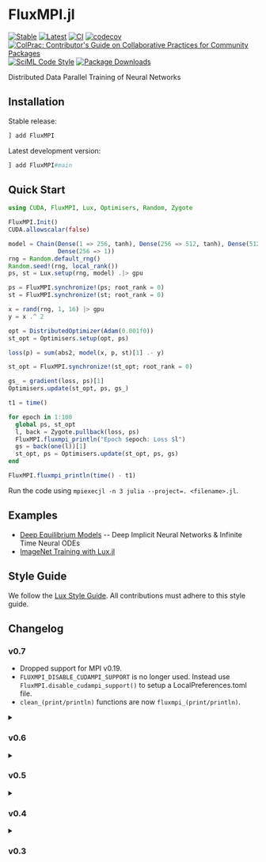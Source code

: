# FluxMPI.jl

[![Stable](https://img.shields.io/badge/docs-stable-blue.svg)](https://avik-pal.github.io/FluxMPI.jl/stable/)
[![Latest](https://img.shields.io/badge/docs-dev-blue.svg)](https://avik-pal.github.io/FluxMPI.jl/dev/)
[![CI](https://github.com/avik-pal/FluxMPI.jl/actions/workflows/CI.yml/badge.svg)](https://github.com/avik-pal/FluxMPI.jl/actions/workflows/CI.yml)
[![codecov](https://codecov.io/gh/avik-pal/FluxMPI.jl/branch/master/graph/badge.svg?token=1L3ePmqyPo)](https://codecov.io/gh/avik-pal/FluxMPI.jl)
[![ColPrac: Contributor's Guide on Collaborative Practices for Community Packages](https://img.shields.io/badge/ColPrac-Contributor's%20Guide-blueviolet)](https://github.com/SciML/ColPrac)
[![SciML Code Style](https://img.shields.io/static/v1?label=code%20style&message=SciML&color=9558b2&labelColor=389826)](https://github.com/SciML/SciMLStyle)
[![Package Downloads](https://shields.io/endpoint?url=https://pkgs.genieframework.com/api/v1/badge/FluxMPI)](https://pkgs.genieframework.com?packages=FluxMPI)

Distributed Data Parallel Training of Neural Networks

## Installation

Stable release:

```julia
] add FluxMPI
```

Latest development version:

```julia
] add FluxMPI#main
```

## Quick Start

```julia
using CUDA, FluxMPI, Lux, Optimisers, Random, Zygote

FluxMPI.Init()
CUDA.allowscalar(false)

model = Chain(Dense(1 => 256, tanh), Dense(256 => 512, tanh), Dense(512 => 256, tanh),
              Dense(256 => 1))
rng = Random.default_rng()
Random.seed!(rng, local_rank())
ps, st = Lux.setup(rng, model) .|> gpu

ps = FluxMPI.synchronize!(ps; root_rank = 0)
st = FluxMPI.synchronize!(st; root_rank = 0)

x = rand(rng, 1, 16) |> gpu
y = x .^ 2

opt = DistributedOptimizer(Adam(0.001f0))
st_opt = Optimisers.setup(opt, ps)

loss(p) = sum(abs2, model(x, p, st)[1] .- y)

st_opt = FluxMPI.synchronize!(st_opt; root_rank = 0)

gs_ = gradient(loss, ps)[1]
Optimisers.update(st_opt, ps, gs_)

t1 = time()

for epoch in 1:100
  global ps, st_opt
  l, back = Zygote.pullback(loss, ps)
  FluxMPI.fluxmpi_println("Epoch $epoch: Loss $l")
  gs = back(one(l))[1]
  st_opt, ps = Optimisers.update(st_opt, ps, gs)
end

FluxMPI.fluxmpi_println(time() - t1)
```

Run the code using `mpiexecjl -n 3 julia --project=. <filename>.jl`.

## Examples

* [Deep Equilibrium Models](https://github.com/SciML/FastDEQ.jl) -- Deep Implicit Neural
  Networks & Infinite Time Neural ODEs
* [ImageNet Training with Lux.jl](https://github.com/avik-pal/Lux.jl/tree/main/examples/ImageNet)

## Style Guide

We follow the [Lux Style Guide](http://lux.csail.mit.edu/stable/devdocs/style_guide/). All
contributions must adhere to this style guide.

## Changelog

### v0.7

* Dropped support for MPI v0.19.
* `FLUXMPI_DISABLE_CUDAMPI_SUPPORT` is no longer used. Instead use
  `FluxMPI.disable_cudampi_support()` to setup a LocalPreferences.toml file.
* `clean_(print/println)` functions are now `fluxmpi_(print/println)`.

<details>

<summary><h3>v0.6</h3></summary>

* Dropped support for `LearnBase`, aka `DataLoaders.jl`. `DistributedDataContainer` is now
  the only compatible with `MLUtils.jl`.
* `DistributedOptimiser` name changed to `DistributedOptimizer`.

</details>

<details>

<summary><h3>v0.5</h3></summary>

#### v0.5.3

* Introduces a new API for gradient synchronization
  * Don't wrap in `DistributedOptimiser`
  * Instead just add a line `allreduce_gradients(gs::NamedTuple)`

#### v0.5.1

* Internal `MPIExtensions` functions renamed
  * `Allreduce!` --> `allreduce!`
  * `Bcast!` --> `bcast!`
  * `Reduce!` --> `reduce!`
* CUDA-unaware MPI bug resolved https://github.com/avik-pal/Lux.jl/issues/18
* Disable CUDA-aware MPI support from `FluxMPI` using `FLUXMPI_DISABLE_CUDAMPI_SUPPORT=true`
* Temporarily re-added dependencies on `MLDataUtils` and `LearnBase` to ensure
  `DataLoaders.jl` still works -- This will be dropped in a future release

#### v0.5.0

* `DistributedOptimiser` no longer averages the gradients. Instead, the values are summed
  across the processes. To ensure averaging divide the loss by `total_workers()`
* `rrule`s and `frule`s defined for `local_rank()` and `total_workers` -- they can now be
  safely used inside loss functions.

</details>

<details>

<summary><h3>v0.4</h3></summary>

* `fluxmpi_print` and `fluxmpi_println` print the current time even if `FluxMPI` has not been
  initialized.
* Calling `local_rank` or `total_workers` before `FluxMPI.Init` doesn't lead to a segfault.
  Rather we throw an error.
* `MLDataUtils` and `LearnBase` dependencies have been dropped
  (See https://github.com/avik-pal/FluxMPI.jl/issues/17)
* `Zygote` and `Flux` dependencies have been removed
    * No dispatch for `FluxMPI.synchronize!` is now available for `Zygote.Params`. Instead
      users should be manually broadcasting the function over `Zygote.Params`

</details>

<details>

<summary><h3>v0.3</h3></summary>

* `broadcast_parameters` has been renamed to `FluxMPI.synchronize!` since it synchronizes
  a lot more than trainable parameters now.
* DistributedOptimiser is no longer tied with Flux. We can essentially deal with any
  training as long as it is compatible with
  [Optimisers.jl](https://github.com/FluxML/Optimisers.jl)

</details>
